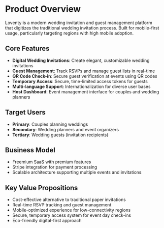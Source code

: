 # Product Overview

Loventy is a modern wedding invitation and guest management platform that digitizes the traditional wedding invitation process. Built for mobile-first usage, particularly targeting regions with high mobile adoption.

## Core Features

- **Digital Wedding Invitations**: Create elegant, customizable wedding invitations
- **Guest Management**: Track RSVPs and manage guest lists in real-time
- **QR Code Check-in**: Secure guest verification at events using QR codes
- **Temporary Access**: Secure, time-limited access tokens for guests
- **Multi-language Support**: Internationalization for diverse user bases
- **Host Dashboard**: Event management interface for couples and wedding planners

## Target Users

- **Primary**: Couples planning weddings
- **Secondary**: Wedding planners and event organizers
- **Tertiary**: Wedding guests (invitation recipients)

## Business Model

- Freemium SaaS with premium features
- Stripe integration for payment processing
- Scalable architecture supporting multiple events and invitations

## Key Value Propositions

- Cost-effective alternative to traditional paper invitations
- Real-time RSVP tracking and guest management
- Mobile-optimized experience for low-connectivity regions
- Secure, temporary access system for event day check-ins
- Eco-friendly digital-first approach